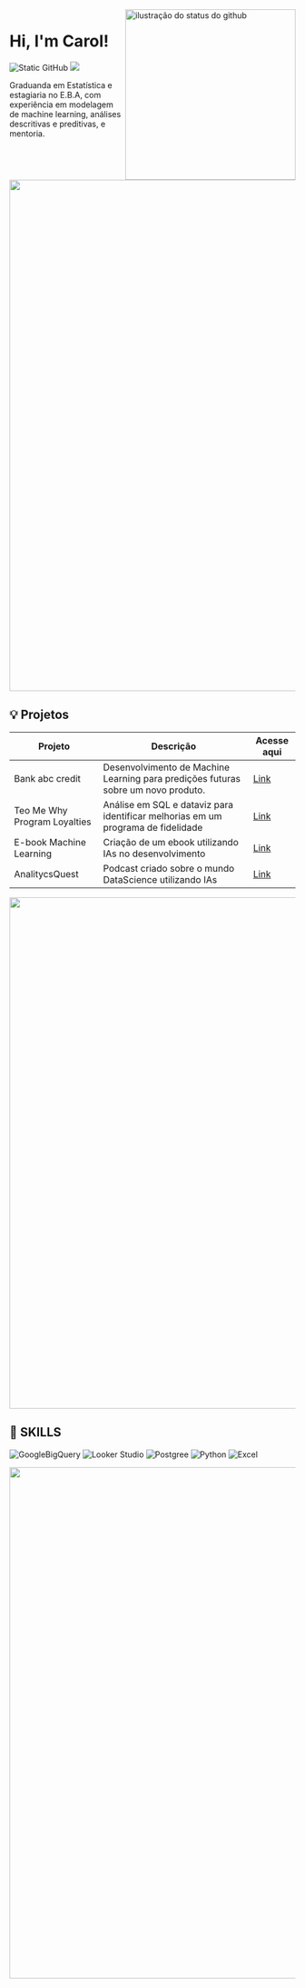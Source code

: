 <img height= 300px align='right' src="https://img.freepik.com/fotos-gratis/perspectiva-futurista-do-estilo-de-vida-dos-nomades-digitais_23-2151252489.jpg?t=st=1724931514~exp=1724935114~hmac=3d96d5648f340ad46e36c4e6d06dd84242366366ab105f4dbfa5fffe8b54e422&w=740" alt="ilustração do status do github"> 

<h1> Hi, I'm Carol!</h1>

<img  src="https://img.shields.io/badge/Contact-Linkedin-blue?link=https%3A%2F%2Fwww.linkedin.com%2Fin%2Fcarolinameliti%2F" alt="Static GitHub"> <img src="https://img.shields.io/badge/PORTF%C3%93LIO-CLIQUE%20AQUI-darkviolet?style=plastic&link=https%3A%2F%2Fgem-pull-9b4.notion.site%2FPortf-lio-Ana-Meliti-360a279b7def4db1a82a265338ba0d4b">

<p>Graduanda em Estatística e estagiaria no E.B.A, com experiência em
modelagem de machine learning, análises descritivas e preditivas, e mentoria.</p>

<p align="left">
<img src='./linhas.png'
  width="900"> 
</img></p>

 <h2 align="left"> 💡​ Projetos</h1>

| Projeto | Descrição | Acesse aqui
| ------- | --- | --- |
| Bank abc credit | Desenvolvimento de Machine Learning para predições futuras sobre um novo produto.| [Link](https://github.com/Anameliti/bank-abc-credit-machine-learning)
| Teo Me Why Program Loyalties | Análise em SQL e dataviz para identificar melhorias em um programa de fidelidade | [Link](https://github.com/Anameliti/teomewhy-loyalties-program)
| E-book Machine Learning | Criação de um ebook utilizando IAs no desenvolvimento | [Link](https://github.com/Anameliti/create-ebook-prompts)
| AnalitycsQuest | Podcast criado sobre o mundo DataScience utilizando IAs | [Link](https://github.com/Anameliti/podcast-prompts-by-ia)

<p align="left">
<img src='./linhas.png'
  width="900"> 
</img></p>


<h2 align="left"> 🦄​ SKILLS</h2>

![GoogleBigQuery](https://img.shields.io/badge/Google%20BigQuery-669DF6.svg?style=for-the-badge&logo=Google-BigQuery&logoColor=white) ![Looker Studio](https://img.shields.io/badge/Looker-4285F4.svg?style=for-the-badge&logo=Looker&logoColor=white) ![Postgree](https://img.shields.io/badge/PostgreSQL-4169E1.svg?style=for-the-badge&logo=PostgreSQL&logoColor=white) ![Python](https://img.shields.io/badge/Python-14354C?style=for-the-badge&logo=python&logoColor=white) ![Excel](https://img.shields.io/badge/Microsoft_Excel-217346?style=for-the-badge&logo=microsoft-excel&logoColor=white)

<p align="left">
<img src='./linhas.png'
  width="900"> 
</img></p>
